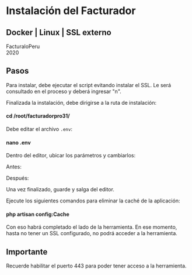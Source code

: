 # Instalación del Facturador

## Docker | Linux | SSL externo

FacturaloPeru  
2020

## Pasos

Para instalar, debe ejecutar el script evitando instalar el SSL. Le será consultado en el proceso y deberá ingresar "n".

Finalizada la instalación, debe dirigirse a la ruta de instalación:

#### cd /root/facturadorpro31/

Debe editar el archivo `.env`:

#### nano .env

Dentro del editor, ubicar los parámetros y cambiarlos:

Antes:

Después:



Una vez finalizado, guarde y salga del editor.

Ejecute los siguientes comandos para eliminar la caché de la aplicación:

#### php artisan config:Cache


Con eso habrá completado el lado de la herramienta. En ese momento, hasta no tener un SSL configurado, no podrá acceder a la herramienta.

## Importante

Recuerde habilitar el puerto 443 para poder tener acceso a la herramienta.
